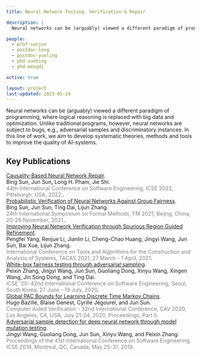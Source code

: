 ```yaml
---
title: Neural Network Testing, Verification & Repair

description: |
  Neural networks can be (arguably) viewed a different paradigm of programming, where logical reasoning is replaced with big data and optimization. Unlike traditional programs, however, neural networks are subject to bugs, e.g., adversarial samples and discriminatory instances. In this line of work, we aim to develop systematic theories, methods and tools to improve the quality of AI-systems.

people:
  - prof-sunjun
  - postdoc-long
  - postdoc-yueling
  - phd-sunbing
  - phd-mengdi

active: true

layout: project
last-updated: 2021-05-24
---
```


Neural networks can be (arguably) viewed a different paradigm of programming, where logical reasoning is replaced with big data and optimization. Unlike traditional programs, however, neural networks are subject to bugs, e.g., adversarial samples and discriminatory instances. In this line of work, we aim to develop systematic theories, methods and tools to improve the quality of AI-systems.

## Key Publications

<span class="pubtitle">
				<a href="">Causality-Based Neural Network Repair</a>.
			</span><br />
			<span class="authors">
				Bing Sun, Jun Sun, Long H. Pham, Jie Shi.
			</span><br />
			<span style="color:grey;"><span class="venuetype"></span><span class="venue">44th International Conference on Software Engineering, ICSE 2022, Pittsburgh, USA, 2022.</span></span>.
			<br />
			<span class="links">
</span>

<span class="pubtitle">
				<a href="">Probabilistic Verification of Neural Networks Against Group Fairness</a>.
			</span><br />
			<span class="authors">
				Bing Sun, Jun Sun, Ting Dai, Lijun Zhang.
			</span><br />
			<span style="color:grey;"><span class="venuetype"></span><span class="venue">24th International Symposium on Formal Methods, FM 2021, Beijng, China, 20-26 November, 2021.</span></span>.
			<br />
			<span class="links">
</span>

<span class="pubtitle">
				<a href="https://doi.org/10.1007/978-3-030-72016-2_21">Improving Neural Network Verification through Spurious Region Guided Refinement</a>.
			</span><br />
			<span class="authors">
				Pengfei Yang, Renjue Li, Jianlin Li, Cheng-Chao Huang, Jingyi Wang, Jun Sun, Bai Xue, Lijun Zhang.
			</span><br />
			<span style="color:grey;"><span class="venuetype"></span><span class="venue">International Conference on Tools and Algorithms for the Construction and Analysis of Systems, TACAS 2021, 27 March - 1 April, 2021</span></span>.
			<br />
			<span class="links">
</span>

<span class="pubtitle">
				<a href="https://doi.org/10.1145/3377811.3380331">White-box fairness testing through adversarial sampling</a>.
			</span><br />
			<span class="authors">
				Peixin Zhang, Jingyi Wang, Jun Sun, Guoliang Dong, Xinyu Wang, Xingen Wang, Jin Song Dong, and Ting Dai.
			</span><br />
			<span style="color:grey;"><span class="venuetype"></span><span class="venue">ICSE '20: 42nd International Conference on Software Engineering, Seoul, South Korea, 27 June - 19 July, 2020</span></span>.
			<br />
			<span class="links">
</span>

<span class="pubtitle">
				<a href="https://doi.org/10.1007/978-3-030-53291-8_17">Global PAC Bounds for Learning Discrete Time Markov Chains</a>.
			</span><br />
			<span class="authors">
				Hugo Bazille, Blaise Genest, Cyrille Jégourel, and Jun Sun.
			</span><br />
			<span style="color:grey;"><span class="venuetype"></span><span class="venue">Computer Aided Verification - 32nd International Conference, CAV 2020, Los Angeles, CA, USA, July 21-24, 2020, Proceedings, Part II</span></span>.
			<br />
			<span class="links">
</span>

<span class="pubtitle">
				<a href="https://doi.org/10.1109/ICSE.2019.00126">Adversarial sample detection for deep neural network through model mutation testing</a>.
			</span><br />
			<span class="authors">
				Jingyi Wang, Guoliang Dong, Jun Sun, Xinyu Wang, and Peixin Zhang.
			</span><br />
			<span style="color:grey;"><span class="venuetype"></span><span class="venue">Proceedings of the 41st International Conference on Software Engineering, ICSE 2019, Montreal, QC, Canada, May 25-31, 2019</span></span>.
			<br />
			<span class="links">
</span>
